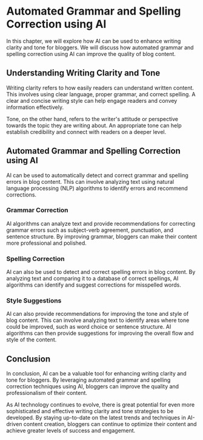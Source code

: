 Automated Grammar and Spelling Correction using AI
=========================================================================================================

In this chapter, we will explore how AI can be used to enhance writing clarity and tone for bloggers. We will discuss how automated grammar and spelling correction using AI can improve the quality of blog content.

Understanding Writing Clarity and Tone
--------------------------------------

Writing clarity refers to how easily readers can understand written content. This involves using clear language, proper grammar, and correct spelling. A clear and concise writing style can help engage readers and convey information effectively.

Tone, on the other hand, refers to the writer's attitude or perspective towards the topic they are writing about. An appropriate tone can help establish credibility and connect with readers on a deeper level.

Automated Grammar and Spelling Correction using AI
--------------------------------------------------

AI can be used to automatically detect and correct grammar and spelling errors in blog content. This can involve analyzing text using natural language processing (NLP) algorithms to identify errors and recommend corrections.

### Grammar Correction

AI algorithms can analyze text and provide recommendations for correcting grammar errors such as subject-verb agreement, punctuation, and sentence structure. By improving grammar, bloggers can make their content more professional and polished.

### Spelling Correction

AI can also be used to detect and correct spelling errors in blog content. By analyzing text and comparing it to a database of correct spellings, AI algorithms can identify and suggest corrections for misspelled words.

### Style Suggestions

AI can also provide recommendations for improving the tone and style of blog content. This can involve analyzing text to identify areas where tone could be improved, such as word choice or sentence structure. AI algorithms can then provide suggestions for improving the overall flow and style of the content.

Conclusion
----------

In conclusion, AI can be a valuable tool for enhancing writing clarity and tone for bloggers. By leveraging automated grammar and spelling correction techniques using AI, bloggers can improve the quality and professionalism of their content.

As AI technology continues to evolve, there is great potential for even more sophisticated and effective writing clarity and tone strategies to be developed. By staying up-to-date on the latest trends and techniques in AI-driven content creation, bloggers can continue to optimize their content and achieve greater levels of success and engagement.
